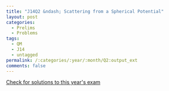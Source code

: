 ```yaml
---
title: "J14Q2 &ndash; Scattering from a Spherical Potential"
layout: post
categories:
  - Prelims
  - Problems
tags:
  - QM
  - J14
  - untagged
permalink: /:categories/:year/:month/Q2:output_ext
comments: false
---
```

<object data="2014J2Q.pdf" type="application/pdf" width="100%" height="500"></object>
<div class="message"><a href='https://princetonprelim.com/prelim/32/'>Check for solutions to this year's exam</a></div>